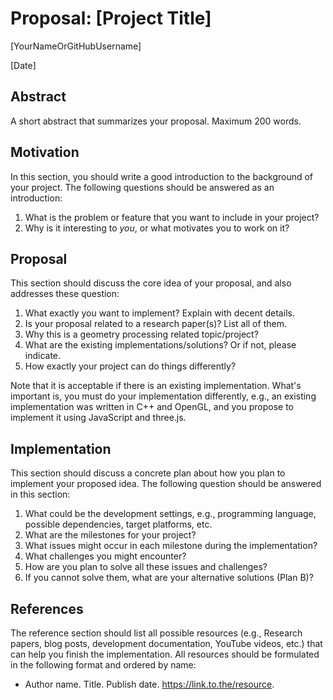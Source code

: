 # Proposal: [Project Title]

[YourNameOrGitHubUsername]

[Date]

## Abstract

A short abstract that summarizes your proposal. Maximum 200 words.

## Motivation

In this section, you should write a good introduction to the background of your project.
The following questions should be answered as an introduction:

1. What is the problem or feature that you want to include in your project?
2. Why is it interesting to *you*, or what motivates you to work on it?

## Proposal

This section should discuss the core idea of your proposal, and also
addresses these question:

1. What exactly you want to implement? Explain with decent details.
2. Is your proposal related to a research paper(s)? List all of them.
3. Why this is a geometry processing related topic/project?
4. What are the existing implementations/solutions? Or if not, please indicate.
5. How exactly your project can do things differently?

Note that it is acceptable if there is an existing implementation. What's important is, you must do your implementation differently, e.g., an existing implementation was written in C++ and OpenGL, and you propose to implement it using JavaScript and three.js.

## Implementation

This section should discuss a concrete plan about how you plan to implement your proposed idea. The following question should be answered in this section:

1. What could be the development settings, e.g., programming language, possible dependencies, target platforms, etc.
2. What are the milestones for your project?
3. What issues might occur in each milestone during the implementation?
4. What challenges you might encounter?
5. How are you plan to solve all these issues and challenges?
6. If you cannot solve them, what are your alternative solutions (Plan B)?

## References

The reference section should list all possible resources (e.g., Research papers, blog posts, development documentation, YouTube videos, etc.) that can help you finish the implementation. All resources should be formulated in the following format and ordered by name: 

- Author name. Title. Publish date. https://link.to.the/resource.
